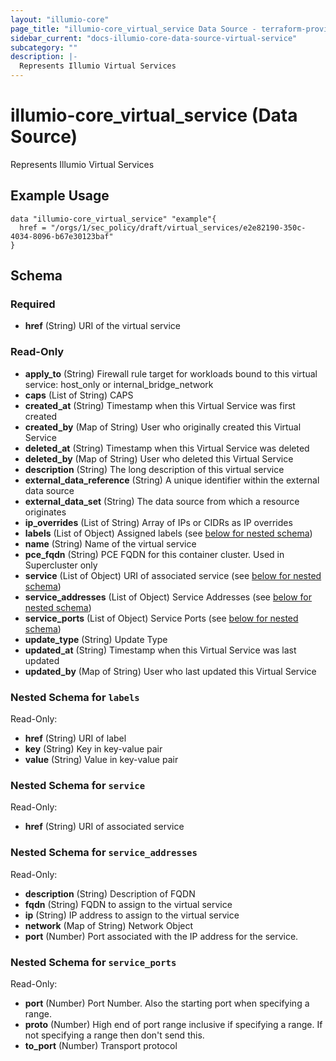 ```yaml
---
layout: "illumio-core"
page_title: "illumio-core_virtual_service Data Source - terraform-provider-illumio-core"
sidebar_current: "docs-illumio-core-data-source-virtual-service"
subcategory: ""
description: |-
  Represents Illumio Virtual Services
---
```


# illumio-core_virtual_service (Data Source)

Represents Illumio Virtual Services

Example Usage
------------

```hcl
data "illumio-core_virtual_service" "example"{
  href = "/orgs/1/sec_policy/draft/virtual_services/e2e82190-350c-4034-8096-b67e30123baf"
}

```

## Schema

### Required

- **href** (String) URI of the virtual service

### Read-Only

- **apply_to** (String) Firewall rule target for workloads bound to this virtual service: host_only or internal_bridge_network
- **caps** (List of String) CAPS
- **created_at** (String) Timestamp when this Virtual Service was first created
- **created_by** (Map of String) User who originally created this Virtual Service
- **deleted_at** (String) Timestamp when this Virtual Service was deleted
- **deleted_by** (Map of String) User who deleted this Virtual Service
- **description** (String) The long description of this virtual service
- **external_data_reference** (String) A unique identifier within the external data source
- **external_data_set** (String) The data source from which a resource originates
- **ip_overrides** (List of String) Array of IPs or CIDRs as IP overrides
- **labels** (List of Object) Assigned labels (see [below for nested schema](#nestedatt--labels))
- **name** (String) Name of the virtual service
- **pce_fqdn** (String) PCE FQDN for this container cluster. Used in Supercluster only
- **service** (List of Object) URI of associated service (see [below for nested schema](#nestedatt--service))
- **service_addresses** (List of Object) Service Addresses (see [below for nested schema](#nestedatt--service_addresses))
- **service_ports** (List of Object) Service Ports (see [below for nested schema](#nestedatt--service_ports))
- **update_type** (String) Update Type
- **updated_at** (String) Timestamp when this Virtual Service was last updated
- **updated_by** (Map of String) User who last updated this Virtual Service

<a id="nestedatt--labels"></a>
### Nested Schema for `labels`

Read-Only:

- **href** (String) URI of label
- **key** (String) Key in key-value pair
- **value** (String) Value in key-value pair

<a id="nestedatt--service"></a>
### Nested Schema for `service`

Read-Only:

- **href** (String) URI of associated service


<a id="nestedatt--service_addresses"></a>
### Nested Schema for `service_addresses`

Read-Only:

- **description** (String) Description of FQDN
- **fqdn** (String) FQDN to assign to the virtual service
- **ip** (String) IP address to assign to the virtual service
- **network** (Map of String) Network Object
- **port** (Number) Port associated with the IP address for the service.


<a id="nestedatt--service_ports"></a>
### Nested Schema for `service_ports`

Read-Only:

- **port** (Number) Port Number. Also the starting port when specifying a range.
- **proto** (Number) High end of port range inclusive if specifying a range. If not specifying a range then don't send this.
- **to_port** (Number) Transport protocol


